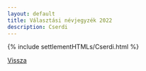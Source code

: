 ```yaml
---
layout: default
title: Választási névjegyzék 2022
description: Cserdi
---
```


{% include settlementHTMLs/Cserdi.html %}

[Vissza](../)